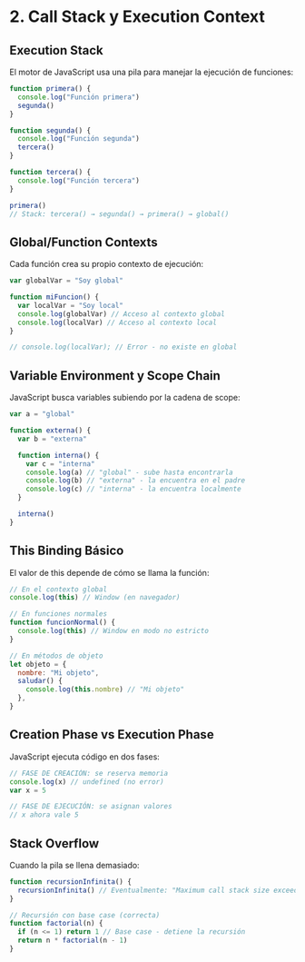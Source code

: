 # 2. Call Stack y Execution Context

## Execution Stack

El motor de JavaScript usa una pila para manejar la ejecución de funciones:

```javascript
function primera() {
  console.log("Función primera")
  segunda()
}

function segunda() {
  console.log("Función segunda")
  tercera()
}

function tercera() {
  console.log("Función tercera")
}

primera()
// Stack: tercera() → segunda() → primera() → global()
```

## Global/Function Contexts

Cada función crea su propio contexto de ejecución:

```javascript
var globalVar = "Soy global"

function miFuncion() {
  var localVar = "Soy local"
  console.log(globalVar) // Acceso al contexto global
  console.log(localVar) // Acceso al contexto local
}

// console.log(localVar); // Error - no existe en global
```

## Variable Environment y Scope Chain

JavaScript busca variables subiendo por la cadena de scope:

```javascript
var a = "global"

function externa() {
  var b = "externa"

  function interna() {
    var c = "interna"
    console.log(a) // "global" - sube hasta encontrarla
    console.log(b) // "externa" - la encuentra en el padre
    console.log(c) // "interna" - la encuentra localmente
  }

  interna()
}
```

## This Binding Básico

El valor de this depende de cómo se llama la función:

```javascript
// En el contexto global
console.log(this) // Window (en navegador)

// En funciones normales
function funcionNormal() {
  console.log(this) // Window en modo no estricto
}

// En métodos de objeto
let objeto = {
  nombre: "Mi objeto",
  saludar() {
    console.log(this.nombre) // "Mi objeto"
  },
}
```

## Creation Phase vs Execution Phase

JavaScript ejecuta código en dos fases:

```javascript
// FASE DE CREACIÓN: se reserva memoria
console.log(x) // undefined (no error)
var x = 5

// FASE DE EJECUCIÓN: se asignan valores
// x ahora vale 5
```

## Stack Overflow

Cuando la pila se llena demasiado:

```javascript
function recursionInfinita() {
  recursionInfinita() // Eventualmente: "Maximum call stack size exceeded"
}

// Recursión con base case (correcta)
function factorial(n) {
  if (n <= 1) return 1 // Base case - detiene la recursión
  return n * factorial(n - 1)
}
```
